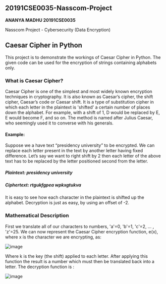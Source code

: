 ## 20191CSE0035-Nasscom-Project
**ANANYA MADHU 20191CSE0035**

Nasscom Project - Cybersecurity (Data Encryption)

## Caesar Cipher in Python

This project is to demonstrate the workings of Caesar Cipher in Python. The given code can be used for the encryption of strings containing alphabets only.

### What is Caesar Cipher?
Caesar Cipher is one of the simplest and most widely known encryption techniques in cryptography. It is also known as Caesar’s cipher, the shift cipher, Caesar’s code or Caesar shift. It is a type of substitution cipher in which each letter in the plaintext is 'shifted' a certain number of places down the alphabet. For example, with a shift of 1, D would be replaced by E, E would become F, and so on. The method is named after Julius Caesar, who seemingly used it to converse with his generals.

#### Example:
Suppose we a have text “presidency university” to be encrypted. We can replace each letter present in the text by another letter having fixed difference. Let’s say we want to right shift by 2 then each letter of the above text has to be replaced by the letter positioned second from the letter.
##### Plaintext: presidency university
##### Ciphertext: rtgukfgpea wpkxgtukva
It is easy to see how each character in the plaintext is shifted up the alphabet. Decryption is just as easy, by using an offset of -2.

### Mathematical Description 
First we translate all of our characters to numbers, 'a'=0, 'b'=1, 'c'=2, ... , 'z'=25. We can now represent the Caesar Cipher encryption function, e(x), where x is the character we are encrypting, as:

![image](https://user-images.githubusercontent.com/93252589/139453565-db0a5031-dfde-4ac8-ab01-b4e3bf898b9b.png)

Where k is the key (the shift) applied to each letter. After applying this function the result is a number which must then be translated back into a letter. The decryption function is :
 
![image](https://user-images.githubusercontent.com/93252589/139453588-b99aa891-2b27-4de7-96fe-41bed766cd81.png)
